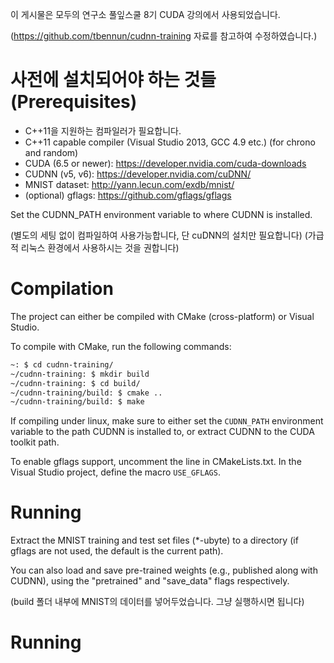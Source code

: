 이 게시물은 모두의 연구소 풀잎스쿨 8기 CUDA 강의에서 사용되었습니다.

(https://github.com/tbennun/cudnn-training 자료를 참고하여 수정하였습니다.)

사전에 설치되어야 하는 것들 (Prerequisites)
=============

* C++11을 지원하는 컴파일러가 필요합니다.
* C++11 capable compiler (Visual Studio 2013, GCC 4.9 etc.) (for chrono and random)
* CUDA (6.5 or newer): https://developer.nvidia.com/cuda-downloads
* CUDNN (v5, v6): https://developer.nvidia.com/cuDNN/
* MNIST dataset: http://yann.lecun.com/exdb/mnist/
* (optional) gflags: https://github.com/gflags/gflags

Set the CUDNN_PATH environment variable to where CUDNN is installed.

(별도의 세팅 없이 컴파일하여 사용가능합니다, 단 cuDNN의 설치만 필요합니다)
(가급적 리눅스 환경에서 사용하시는 것을 권합니다)

Compilation
===========

The project can either be compiled with CMake (cross-platform) or Visual Studio.

To compile with CMake, run the following commands:
```bash
~: $ cd cudnn-training/
~/cudnn-training: $ mkdir build
~/cudnn-training: $ cd build/
~/cudnn-training/build: $ cmake ..
~/cudnn-training/build: $ make
```

If compiling under linux, make sure to either set the ```CUDNN_PATH``` environment variable to the path CUDNN is installed to, or extract CUDNN to the CUDA toolkit path.

To enable gflags support, uncomment the line in CMakeLists.txt. In the Visual Studio project, define the macro ```USE_GFLAGS```.

Running
=======

Extract the MNIST training and test set files (*-ubyte) to a directory (if gflags are not used, the default is the current path).

You can also load and save pre-trained weights (e.g., published along with CUDNN), using the "pretrained" and "save_data" flags respectively.

(build 폴더 내부에 MNIST의 데이터를 넣어두었습니다. 그냥 실행하시면 됩니다)


Running
=======

